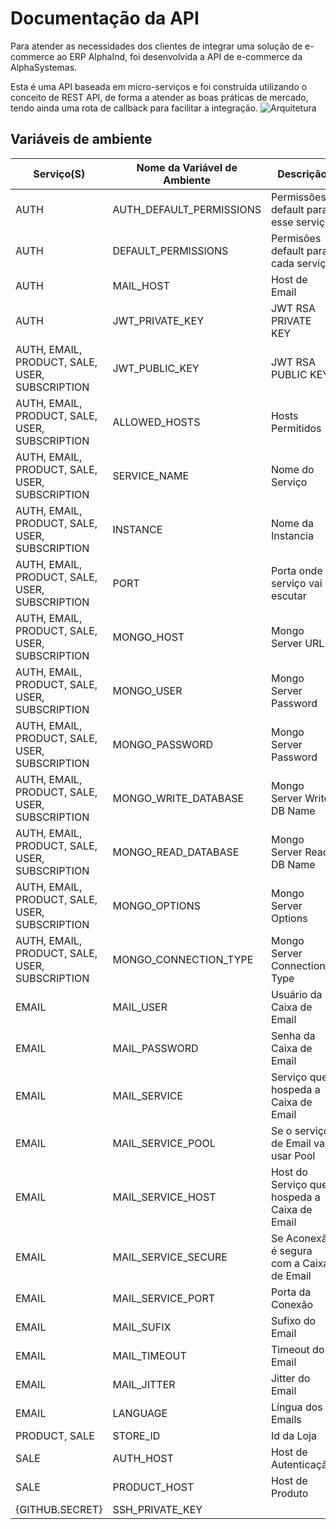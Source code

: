 # Documentação da API
Para atender as necessidades dos clientes de integrar uma solução de e-commerce ao ERP AlphaInd, foi desenvolvida a API de e-commerce da AlphaSystemas.

Esta é uma API baseada em micro-serviços e foi construída utilizando o conceito de REST API, de forma a atender as boas práticas de mercado, tendo ainda uma rota de callback para facilitar a integração.
![Arquitetura](https://s3.us-west-2.amazonaws.com/secure.notion-static.com/0168a19a-0511-4662-806c-67550cf979ed/Untitled.png?X-Amz-Algorithm=AWS4-HMAC-SHA256&X-Amz-Content-Sha256=UNSIGNED-PAYLOAD&X-Amz-Credential=AKIAT73L2G45EIPT3X45%2F20211126%2Fus-west-2%2Fs3%2Faws4_request&X-Amz-Date=20211126T135513Z&X-Amz-Expires=86400&X-Amz-Signature=d1a16e46984ca7491eff71be4feb695dd79c2c71b1e35ce0f75c904793fc309f&X-Amz-SignedHeaders=host&response-content-disposition=filename%20%3D%22Untitled.png%22&x-id=GetObject)
## Variáveis de ambiente
| Serviço(S)                                     | Nome da Variável de Ambiente         | Descrição                                    | Valor de Exemplo                                | Secret | Obrigatório |
| ---------------------------------------------- | ------------------------------------ | -------------------------------------------- | ----------------------------------------------- | ------ | ----------- |
| AUTH                                           | AUTH_DEFAULT_PERMISSIONS             | Permissões default para esse serviço         | "'{""all"": [""all""]}'"                        |  ✖     |  ✖         |
| AUTH                                           | DEFAULT_PERMISSIONS                  | Permisões default para cada serviço          | "'{""all"": {""all"": [""all""]}}'"             |  ✖     |  ✖         |
| AUTH                                           | MAIL_HOST                            | Host de Email                                | "http://api-ecomm.alphasystemas.com.br/email"   |  ✖     |  🗸         |
| AUTH                                           | JWT_PRIVATE_KEY                      | JWT RSA PRIVATE KEY                          | -                                               |  🗸     |  🗸         |
| AUTH, EMAIL, PRODUCT, SALE, USER, SUBSCRIPTION | JWT_PUBLIC_KEY                       | JWT RSA PUBLIC KEY                           | -                                               |  🗸     |  🗸         |
| AUTH, EMAIL, PRODUCT, SALE, USER, SUBSCRIPTION | ALLOWED_HOSTS                        | Hosts Permitidos                             | '*'                                             |  ✖     |  ✖         |
| AUTH, EMAIL, PRODUCT, SALE, USER, SUBSCRIPTION | SERVICE_NAME                         | Nome do Serviço                              | AUTH                                            |  ✖     |  🗸         |
| AUTH, EMAIL, PRODUCT, SALE, USER, SUBSCRIPTION | INSTANCE                             | Nome da Instancia                            | auth                                            |  ✖     |  🗸         |
| AUTH, EMAIL, PRODUCT, SALE, USER, SUBSCRIPTION | PORT                                 | Porta onde o serviço vai escutar             | 3000                                            |  ✖     |  ✖         |
| AUTH, EMAIL, PRODUCT, SALE, USER, SUBSCRIPTION | MONGO_HOST                           | Mongo Server URL                             | -                                               |  ✖     |  🗸         |
| AUTH, EMAIL, PRODUCT, SALE, USER, SUBSCRIPTION | MONGO_USER                           | Mongo Server Password                        | -                                               |  🗸     |  🗸         |
| AUTH, EMAIL, PRODUCT, SALE, USER, SUBSCRIPTION | MONGO_PASSWORD                       | Mongo Server Password                        | -                                               |  🗸     |  🗸         |
| AUTH, EMAIL, PRODUCT, SALE, USER, SUBSCRIPTION | MONGO_WRITE_DATABASE                 | Mongo Server Write DB Name                   | -                                               |  🗸     |  🗸         |
| AUTH, EMAIL, PRODUCT, SALE, USER, SUBSCRIPTION | MONGO_READ_DATABASE                  | Mongo Server Read DB Name                    | -                                               |  🗸     |  🗸         |
| AUTH, EMAIL, PRODUCT, SALE, USER, SUBSCRIPTION | MONGO_OPTIONS                        | Mongo Server Options                         | -                                               |  🗸     |  🗸         |
| AUTH, EMAIL, PRODUCT, SALE, USER, SUBSCRIPTION | MONGO_CONNECTION_TYPE                | Mongo Server Connection Type                 | mongodb+srv                                     |  ✖     |  🗸         |
| EMAIL                                          | MAIL_USER                            | Usuário da Caixa de Email                    | user@alphasystemas.com.br                       |  ✖     |  🗸         |
| EMAIL                                          | MAIL_PASSWORD                        | Senha da Caixa de Email                      | user_password                                   |  ✖     |  🗸         |
| EMAIL                                          | MAIL_SERVICE                         | Serviço que hospeda a Caixa de Email         | KingHost                                        |  ✖     |  🗸         |
| EMAIL                                          | MAIL_SERVICE_POOL                    | Se o serviço de Email vai usar Pool          | 'true'                                          |  ✖     |  🗸         |
| EMAIL                                          | MAIL_SERVICE_HOST                    | Host do Serviço que hospeda a Caixa de Email | http://smtpi.kinghost.net/                      |  ✖     |  🗸         |
| EMAIL                                          | MAIL_SERVICE_SECURE                  | Se Aconexão é segura com a Caixa de Email    | 'true'                                          |  ✖     |  🗸         |
| EMAIL                                          | MAIL_SERVICE_PORT                    | Porta da Conexão                             | '465'                                           |  ✖     |  🗸         |
| EMAIL                                          | MAIL_SUFIX                           | Sufixo do Email                              | '@alphasystemas.com.br'                         |  ✖     |  🗸         |
| EMAIL                                          | MAIL_TIMEOUT                         | Timeout do Email                             | '100000'                                        |  ✖     |  🗸         |
| EMAIL                                          | MAIL_JITTER                          | Jitter do Email                              | '10000'                                         |  ✖     |  🗸         |
| EMAIL                                          | LANGUAGE                             | Língua dos Emails                            | pt-br                                           |  ✖     |  ✖         |
| PRODUCT, SALE                                  | STORE_ID                             | Id da Loja                                   | '1'                                             |  ✖     |  🗸         |
| SALE                                           | AUTH_HOST                            | Host de Autenticação                         | "http://api-ecomm.alphasystemas.com.br/auth"    |  ✖     |  🗸         |
| SALE                                           | PRODUCT_HOST                         | Host de Produto                              | "http://api-ecomm.alphasystemas.com.br/product" |  ✖     |  🗸         |
| {GITHUB.SECRET}                                | SSH_PRIVATE_KEY                      |                                              | ssh_ed25519.key/ssh_ed25519.key.pub             |  ✖     |  🗸         |